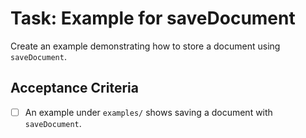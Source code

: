 # Task: Example for saveDocument

Create an example demonstrating how to store a document using `saveDocument`.

## Acceptance Criteria
- [ ] An example under `examples/` shows saving a document with `saveDocument`.
